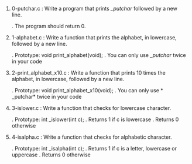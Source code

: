 1. 0-putchar.c : Write a program that prints *_putchar* followed by a new line.

	. The program should return 0.

2. 1-alphabet.c : Write a function that prints the alphabet, in lowercase, followed by a new line.

	. Prototype: void print_alphabet(void);
	. You can only use *_putchar* twice in your code

3. 2-print_alphabet_x10.c : Write a function that prints 10 times the alphabet, in lowercase, followed by a new line.

	. Prototype: void print_alphabet_x10(void);
	. You can only use * _putchar* twice in your code

4. 3-islower.c : Write a function that checks for lowercase character.

	. Prototype: int _islower(int c);
	. Returns 1 if c is lowercase
	. Returns 0 otherwise

5. 4-isalpha.c : Write a function that checks for alphabetic character.

	. Prototype: int _isalpha(int c);
	. Returns 1 if c is a letter, lowercase or uppercase
	. Returns 0 otherwise

